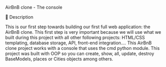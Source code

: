 AirBnB clone - The console

📝 Description

This is our first step towards building our first full web application: the AirBnB clone. This first step is very important because we will use what we built during this project with all other following projects: HTML/CSS templating, database storage, API, front-end integration…. This AirBnB clone project works with a console that uses the cmd python module. This project was built with OOP so you can create, show, all, update, destroy BaseModels, places or Cities objects among others.
